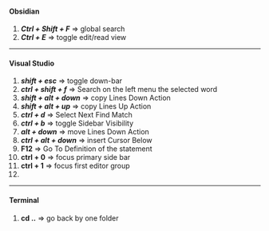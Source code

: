 #### Obsidian
1. ***Ctrl + Shift + F***  => global search
2. ***Ctrl + E***  => toggle edit/read view
---
#### Visual Studio
1. ***shift + esc*** => toggle down-bar
2. ***ctrl + shift + f*** => Search on the left menu the selected word
3. ***shift + alt + down*** => copy Lines Down Action
4.  ***shift + alt + up*** => copy Lines Up Action
5. ***ctrl + d*** => Select Next Find Match
6. ***ctrl + b*** => toggle Sidebar Visibility
7. ***alt + down*** => move Lines Down Action
8. ***ctrl + alt + down*** => insert Cursor Below
9.  **F12** => Go To Definition of the statement
10. **ctrl + 0** => focus primary side bar
11. **ctrl + 1** => focus first editor group
12. 
---
#### Terminal
1.   **cd ..** => go back by one folder